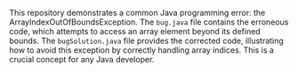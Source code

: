 This repository demonstrates a common Java programming error: the ArrayIndexOutOfBoundsException. The `bug.java` file contains the erroneous code, which attempts to access an array element beyond its defined bounds.  The `bugSolution.java` file provides the corrected code, illustrating how to avoid this exception by correctly handling array indices. This is a crucial concept for any Java developer.